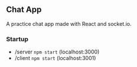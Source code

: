 ## Chat App

A practice chat app made with React and socket.io.

### Startup

- /server `npm start` (localhost:3000)
- /client `npm start` (localhost:3001)
